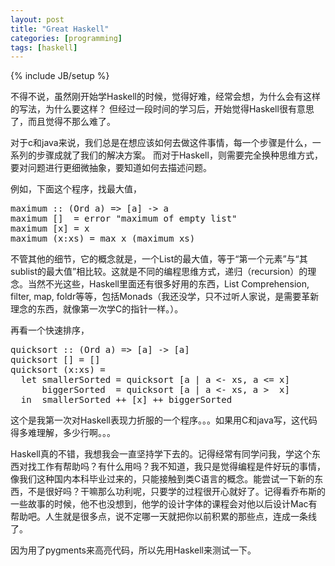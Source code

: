 ```yaml
---
layout: post
title: "Great Haskell"
categories: [programming]
tags: [haskell]
---
```

{% include JB/setup %}

不得不说，虽然刚开始学Haskell的时候，觉得好难，经常会想，为什么会有这样的写法，为什么要这样？
但经过一段时间的学习后，开始觉得Haskell很有意思了，而且觉得不那么难了。

对于c和java来说，我们总是在想应该如何去做这件事情，每一个步骤是什么，一系列的步骤成就了我们的解决方案。
而对于Haskell，则需要完全换种思维方式，要对问题进行更细微抽象，要知道如何去描述问题。

例如，下面这个程序，找最大值，

<div class="highlight"><pre><span class="nf">maximum</span> <span class="ow">::</span> <span class="p">(</span><span class="kt">Ord</span> <span class="n">a</span><span class="p">)</span> <span class="ow">=&gt;</span> <span class="p">[</span><span class="n">a</span><span class="p">]</span> <span class="ow">-&gt;</span> <span class="n">a</span>
<span class="nf">maximum</span> <span class="kt">[]</span>  <span class="ow">=</span> <span class="ne">error</span> <span class="s">&quot;maximum of empty list&quot;</span>
<span class="nf">maximum</span> <span class="p">[</span><span class="n">x</span><span class="p">]</span> <span class="ow">=</span> <span class="n">x</span>
<span class="nf">maximum</span> <span class="p">(</span><span class="n">x</span><span class="kt">:</span><span class="n">xs</span><span class="p">)</span> <span class="ow">=</span> <span class="n">max</span> <span class="n">x</span> <span class="p">(</span><span class="n">maximum</span> <span class="n">xs</span><span class="p">)</span>
</pre></div>

不管其他的细节，它的概念就是，一个List的最大值，等于“第一个元素”与“其sublist的最大值”相比较。这就是不同的编程思维方式，递归（recursion）的理念。当然不光这些，Haskell里面还有很多好用的东西，List Comprehension, filter, map, foldr等等，包括Monads（我还没学，只不过听人家说，是需要革新理念的东西，就像第一次学C的指针一样。）。

再看一个快速排序，

<div class="highlight"><pre><span class="nf">quicksort</span> <span class="ow">::</span> <span class="p">(</span><span class="kt">Ord</span> <span class="n">a</span><span class="p">)</span> <span class="ow">=&gt;</span> <span class="p">[</span><span class="n">a</span><span class="p">]</span> <span class="ow">-&gt;</span> <span class="p">[</span><span class="n">a</span><span class="p">]</span>
<span class="nf">quicksort</span> <span class="kt">[]</span> <span class="ow">=</span> <span class="kt">[]</span>
<span class="nf">quicksort</span> <span class="p">(</span><span class="n">x</span><span class="kt">:</span><span class="n">xs</span><span class="p">)</span> <span class="ow">=</span>
  <span class="kr">let</span> <span class="n">smallerSorted</span> <span class="ow">=</span> <span class="n">quicksort</span> <span class="p">[</span><span class="n">a</span> <span class="o">|</span> <span class="n">a</span> <span class="ow">&lt;-</span> <span class="n">xs</span><span class="p">,</span> <span class="n">a</span> <span class="o">&lt;=</span> <span class="n">x</span><span class="p">]</span>
      <span class="n">biggerSorted</span>  <span class="ow">=</span> <span class="n">quicksort</span> <span class="p">[</span><span class="n">a</span> <span class="o">|</span> <span class="n">a</span> <span class="ow">&lt;-</span> <span class="n">xs</span><span class="p">,</span> <span class="n">a</span> <span class="o">&gt;</span>  <span class="n">x</span><span class="p">]</span>
  <span class="kr">in</span>  <span class="n">smallerSorted</span> <span class="o">++</span> <span class="p">[</span><span class="n">x</span><span class="p">]</span> <span class="o">++</span> <span class="n">biggerSorted</span>
</pre></div>

这个是我第一次对Haskell表现力折服的一个程序。。。如果用C和java写，这代码得多难理解，多少行啊。。。

Haskell真的不错，我想我会一直坚持学下去的。记得经常有同学问我，学这个东西对找工作有帮助吗？有什么用吗？我不知道，我只是觉得编程是件好玩的事情，像我们这种国内本科毕业过来的，只能接触到类C语言的概念。能尝试一下新的东西，不是很好吗？干嘛那么功利呢，只要学的过程很开心就好了。记得看乔布斯的一些故事的时候，他不也没想到，他学的设计字体的课程会对他以后设计Mac有帮助吧。人生就是很多点，说不定哪一天就把你以前积累的那些点，连成一条线了。

因为用了pygments来高亮代码，所以先用Haskell来测试一下。

